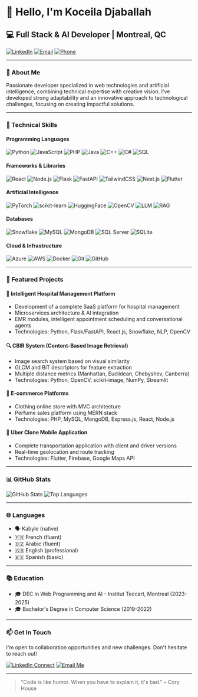 # 👋 Hello, I'm Koceila Djaballah

## 💻 Full Stack & AI Developer | Montreal, QC

[![LinkedIn](https://img.shields.io/badge/LinkedIn-0077B5?style=for-the-badge&logo=linkedin&logoColor=white)](https://www.linkedin.com/in/koceila-djaballah-295716221)
[![Email](https://img.shields.io/badge/Email-D14836?style=for-the-badge&logo=gmail&logoColor=white)](mailto:koceila.djaballah@gmail.com)
[![Phone](https://img.shields.io/badge/Phone-00C300?style=for-the-badge&logo=whatsapp&logoColor=white)](tel:+14382821633)

---

### 🚀 About Me

Passionate developer specialized in web technologies and artificial intelligence, combining technical expertise with creative vision. I've developed strong adaptability and an innovative approach to technological challenges, focusing on creating impactful solutions.

---

### 🧠 Technical Skills

#### Programming Languages
![Python](https://img.shields.io/badge/Python-3776AB?style=flat-square&logo=python&logoColor=white)
![JavaScript](https://img.shields.io/badge/JavaScript-F7DF1E?style=flat-square&logo=javascript&logoColor=black)
![PHP](https://img.shields.io/badge/PHP-777BB4?style=flat-square&logo=php&logoColor=white)
![Java](https://img.shields.io/badge/Java-ED8B00?style=flat-square&logo=openjdk&logoColor=white)
![C++](https://img.shields.io/badge/C++-00599C?style=flat-square&logo=cplusplus&logoColor=white)
![C#](https://img.shields.io/badge/C%23-239120?style=flat-square&logo=csharp&logoColor=white)
![SQL](https://img.shields.io/badge/SQL-4479A1?style=flat-square&logo=postgresql&logoColor=white)

#### Frameworks & Libraries
![React](https://img.shields.io/badge/React-61DAFB?style=flat-square&logo=react&logoColor=black)
![Node.js](https://img.shields.io/badge/Node.js-339933?style=flat-square&logo=nodedotjs&logoColor=white)
![Flask](https://img.shields.io/badge/Flask-000000?style=flat-square&logo=flask&logoColor=white)
![FastAPI](https://img.shields.io/badge/FastAPI-009688?style=flat-square&logo=fastapi&logoColor=white)
![TailwindCSS](https://img.shields.io/badge/Tailwind_CSS-38B2AC?style=flat-square&logo=tailwind-css&logoColor=white)
![Next.js](https://img.shields.io/badge/Next.js-000000?style=flat-square&logo=nextdotjs&logoColor=white)
![Flutter](https://img.shields.io/badge/Flutter-02569B?style=flat-square&logo=flutter&logoColor=white)

#### Artificial Intelligence
![PyTorch](https://img.shields.io/badge/PyTorch-EE4C2C?style=flat-square&logo=pytorch&logoColor=white)
![scikit-learn](https://img.shields.io/badge/scikit_learn-F7931E?style=flat-square&logo=scikit-learn&logoColor=white)
![HuggingFace](https://img.shields.io/badge/HuggingFace-FFD21E?style=flat-square&logo=huggingface&logoColor=black)
![OpenCV](https://img.shields.io/badge/OpenCV-5C3EE8?style=flat-square&logo=opencv&logoColor=white)
![LLM](https://img.shields.io/badge/LLM-41454A?style=flat-square&logo=openai&logoColor=white)
![RAG](https://img.shields.io/badge/RAG-4A225D?style=flat-square&logo=book&logoColor=white)

#### Databases
![Snowflake](https://img.shields.io/badge/Snowflake-29B5E8?style=flat-square&logo=snowflake&logoColor=white)
![MySQL](https://img.shields.io/badge/MySQL-4479A1?style=flat-square&logo=mysql&logoColor=white)
![MongoDB](https://img.shields.io/badge/MongoDB-47A248?style=flat-square&logo=mongodb&logoColor=white)
![SQL Server](https://img.shields.io/badge/SQL_Server-CC2927?style=flat-square&logo=microsoft-sql-server&logoColor=white)
![SQLite](https://img.shields.io/badge/SQLite-003B57?style=flat-square&logo=sqlite&logoColor=white)

#### Cloud & Infrastructure
![Azure](https://img.shields.io/badge/Azure-0078D4?style=flat-square&logo=microsoftazure&logoColor=white)
![AWS](https://img.shields.io/badge/AWS-232F3E?style=flat-square&logo=amazonaws&logoColor=white)
![Docker](https://img.shields.io/badge/Docker-2496ED?style=flat-square&logo=docker&logoColor=white)
![Git](https://img.shields.io/badge/Git-F05032?style=flat-square&logo=git&logoColor=white)
![GitHub](https://img.shields.io/badge/GitHub-181717?style=flat-square&logo=github&logoColor=white)

---

### 🌟 Featured Projects

#### 🏥 Intelligent Hospital Management Platform
- Development of a complete SaaS platform for hospital management
- Microservices architecture & AI integration
- EMR modules, intelligent appointment scheduling and conversational agents
- Technologies: Python, Flask/FastAPI, React.js, Snowflake, NLP, OpenCV

#### 🔍 CBIR System (Content-Based Image Retrieval)
- Image search system based on visual similarity
- GLCM and BiT descriptors for feature extraction
- Multiple distance metrics (Manhattan, Euclidean, Chebyshev, Canberra)
- Technologies: Python, OpenCV, scikit-image, NumPy, Streamlit

#### 🛒 E-commerce Platforms
- Clothing online store with MVC architecture
- Perfume sales platform using MERN stack
- Technologies: PHP, MySQL, MongoDB, Express.js, React, Node.js

#### 🚗 Uber Clone Mobile Application
- Complete transportation application with client and driver versions
- Real-time geolocation and route tracking
- Technologies: Flutter, Firebase, Google Maps API

---

### 📊 GitHub Stats

![GitHub Stats](https://github-readme-stats.vercel.app/api?username=ITNKOC&show_icons=true&theme=radical)
![Top Languages](https://github-readme-stats.vercel.app/api/top-langs/?username=ITNKOC&layout=compact&theme=radical)

---

### 🌐 Languages

- 🗣️ Kabyle (native)
- 🇫🇷 French (fluent)
- 🇩🇿 Arabic (fluent)
- 🇬🇧 English (professional)
- 🇪🇸 Spanish (basic)

---

### 📚 Education

- 🎓 DEC in Web Programming and AI - Institut Teccart, Montreal (2023-2025)
- 🎓 Bachelor's Degree in Computer Science (2019-2022)

---

### 📫 Get In Touch

I'm open to collaboration opportunities and new challenges. Don't hesitate to reach out!

[![LinkedIn Connect](https://img.shields.io/badge/LinkedIn-Connect-blue?style=for-the-badge&logo=linkedin)](https://www.linkedin.com/in/koceila-djaballah-295716221)
[![Email Me](https://img.shields.io/badge/Email-Me-red?style=for-the-badge&logo=gmail)](mailto:koceila.djaballah@gmail.com)

---

> "Code is like humor. When you have to explain it, it's bad." – Cory House
